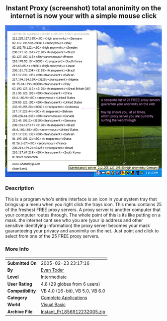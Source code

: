 ﻿<div align="center">

## Instant Proxy \(screenshot\) total anonimity on the internet is now your with a simple mouse click

<img src="PIC2005223234656730.gif">
</div>

### Description

This is a program who's entire interface is an icon in your system tray that brings up a menu when you right click the trays icon. This menu contains 25 of the freshest FREE proxy servers. A proxy server is another computer that your computer routes through. The whole point of this is its like putting on a mask..the internet cant see who you are (your ip address and other sensitive identifying information) the proxy server becomes your mask guaranteeing your privacy and anonimity on the net. Just point and click to select from one of the 25 FREE proxy servers.
 
### More Info
 


<span>             |<span>
---                |---
**Submitted On**   |2005-02-23 23:17:16
**By**             |[Evan Toder](https://github.com/Planet-Source-Code/PSCIndex/blob/master/ByAuthor/evan-toder.md)
**Level**          |Intermediate
**User Rating**    |4.8 (29 globes from 6 users)
**Compatibility**  |VB 4\.0 \(16\-bit\), VB 5\.0, VB 6\.0
**Category**       |[Complete Applications](https://github.com/Planet-Source-Code/PSCIndex/blob/master/ByCategory/complete-applications__1-27.md)
**World**          |[Visual Basic](https://github.com/Planet-Source-Code/PSCIndex/blob/master/ByWorld/visual-basic.md)
**Archive File**   |[Instant\_Pr1856912232005\.zip](https://github.com/Planet-Source-Code/evan-toder-instant-proxy-screenshot-total-anonimity-on-the-internet-is-now-your-with-a-sim__1-59114/archive/master.zip)








